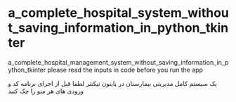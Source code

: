 # a_complete_hospital_system_without_saving_information_in_python_tkinter
a_complete_hospital_management_system_without_saving_information_in_python_tkinter
please read the inputs in code before you run the app

یک سیستم کامل مدیریتی بیمارستان در پایتون تیکنتر
لطفا قبل از اجرای برنامه کد و ورودی های هر منو را چک کنید
